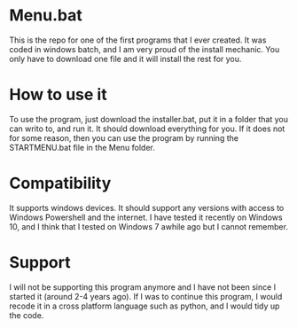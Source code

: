 # Menu.bat
This is the repo for one of the first programs that I ever created. It was coded in windows batch, and I am very proud of the install mechanic. You only have to download one file and it will install the rest for you.

# How to use it
To use the program, just download the installer.bat, put it in a folder that you can writo to, and run it. It should download everything for you. If it does not for some reason, then you can use the program by running the STARTMENU.bat file in the Menu folder.

# Compatibility
It supports windows devices. It should support any versions with access to Windows Powershell and the internet. I have tested it recently on Windows 10, and I think that I tested on Windows 7 awhile ago but I cannot remember.

# Support
I will not be supporting this program anymore and I have not been since I started it (around 2-4 years ago). If I was to continue this program, I would recode it in a cross platform language such as python, and I would tidy up the code.
